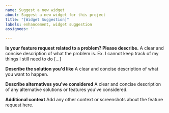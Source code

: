 ```yaml
---
name: Suggest a new widget
about: Suggest a new widget for this project
title: "[Widget Suggestion]"
labels: enhancement, widget suggestion
assignees: ''

---
```


**Is your feature request related to a problem? Please describe.**
A clear and concise description of what the problem is. Ex. I cannot keep track of my things I still need to do [...]

**Describe the solution you'd like**
A clear and concise description of what you want to happen.

**Describe alternatives you've considered**
A clear and concise description of any alternative solutions or features you've considered.

**Additional context**
Add any other context or screenshots about the feature request here.
